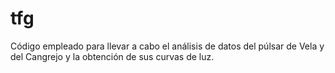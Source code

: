 # tfg
Código empleado para llevar a cabo el análisis de datos del púlsar de Vela y del Cangrejo y la obtención de sus curvas de luz.
